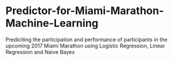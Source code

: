 # Predictor-for-Miami-Marathon-Machine-Learning
Prediciting the participation and performance of participants in the upcoming 2017 Miami Marathon using Logistic Regression, Linear Regression and Naive Bayes
